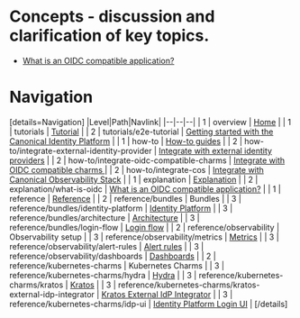 # Concepts - discussion and clarification of key topics.

- [What is an OIDC compatible application?](https://ubuntu.com/identity/what-is-oidc)

# Navigation
[details=Navigation]
|Level|Path|Navlink|
|--|--|--|
| 1 | overview | [Home]() |
| 1 | tutorials | [Tutorial]() |
| 2 | tutorials/e2e-tutorial | [Getting started with the Canonical Identity Platform]() |
| 1 | how-to | [How-to guides]() |
| 2 | how-to/integrate-external-identity-provider | [Integrate with external identity providers]() |
| 2 | how-to/integrate-oidc-compatible-charms | [Integrate with OIDC compatible charms ]() |
| 2 | how-to/integrate-cos | [Integrate with Canonical Observability Stack]() |
| 1 | explanation | [Explanation]() |
| 2 | explanation/what-is-oidc | [What is an OIDC compatible application?]() |
| 1 | reference | [Reference]() |
| 2 | reference/bundles | Bundles |
| 3 | reference/bundles/identity-platform | [Identity Platform](https://charmhub.io/identity-platform) |
| 3 | reference/bundles/architecture | [Architecture]() |
| 3 | reference/bundles/login-flow | [Login flow]() |
| 2 | reference/observability | Observability setup |
| 3 | reference/observability/metrics | [Metrics]() |
| 3 | reference/observability/alert-rules | [Alert rules]() |
| 3 | reference/observability/dashboards | [Dashboards]() |
| 2 | reference/kubernetes-charms | Kubernetes Charms |
| 3 | reference/kubernetes-charms/hydra | [Hydra](https://charmhub.io/hydra) |
| 3 | reference/kubernetes-charms/kratos | [Kratos](https://charmhub.io/kratos) |
| 3 | reference/kubernetes-charms/kratos-external-idp-integrator | [Kratos External IdP Integrator](https://charmhub.io/kratos-external-idp-integrator) |
| 3 | reference/kubernetes-charms/idp-ui | [Identity Platform Login UI](https://charmhub.io/identity-platform-login-ui-operator) |
[/details]